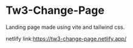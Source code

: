# Tw3-Change-Page

Landing page made using vite and tailwind css.

netlify link:https://tw3-change-page.netlify.app/
